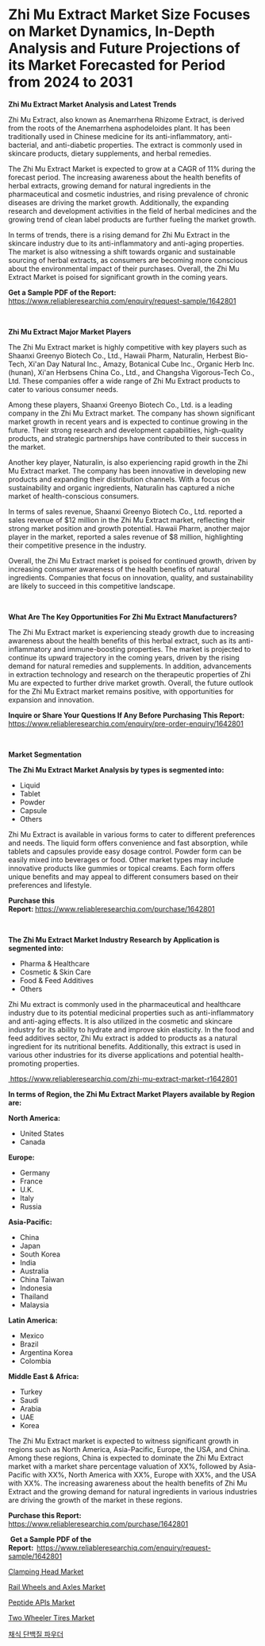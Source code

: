 <p><h1>Zhi Mu Extract Market Size Focuses on Market Dynamics, In-Depth Analysis and Future Projections of its Market Forecasted for Period from 2024 to 2031</h1></p><p><strong>Zhi Mu Extract Market Analysis and Latest Trends</strong></p>
<p><p>Zhi Mu Extract, also known as Anemarrhena Rhizome Extract, is derived from the roots of the Anemarrhena asphodeloides plant. It has been traditionally used in Chinese medicine for its anti-inflammatory, anti-bacterial, and anti-diabetic properties. The extract is commonly used in skincare products, dietary supplements, and herbal remedies.</p><p>The Zhi Mu Extract Market is expected to grow at a CAGR of 11% during the forecast period. The increasing awareness about the health benefits of herbal extracts, growing demand for natural ingredients in the pharmaceutical and cosmetic industries, and rising prevalence of chronic diseases are driving the market growth. Additionally, the expanding research and development activities in the field of herbal medicines and the growing trend of clean label products are further fueling the market growth.</p><p>In terms of trends, there is a rising demand for Zhi Mu Extract in the skincare industry due to its anti-inflammatory and anti-aging properties. The market is also witnessing a shift towards organic and sustainable sourcing of herbal extracts, as consumers are becoming more conscious about the environmental impact of their purchases. Overall, the Zhi Mu Extract Market is poised for significant growth in the coming years.</p></p>
<p><strong>Get a Sample PDF of the Report:&nbsp;</strong> <a href="https://www.reliableresearchiq.com/enquiry/request-sample/1642801">https://www.reliableresearchiq.com/enquiry/request-sample/1642801</a></p>
<p>&nbsp;</p>
<p><strong>Zhi Mu Extract Major Market Players</strong></p>
<p><p>The Zhi Mu Extract market is highly competitive with key players such as Shaanxi Greenyo Biotech Co., Ltd., Hawaii Pharm, Naturalin, Herbest Bio-Tech, Xi'an Day Natural Inc., Amazy, Botanical Cube Inc., Organic Herb Inc. (hunan), Xi'an Herbsens China Co., Ltd., and Changsha Vigorous-Tech Co., Ltd. These companies offer a wide range of Zhi Mu Extract products to cater to various consumer needs.</p><p>Among these players, Shaanxi Greenyo Biotech Co., Ltd. is a leading company in the Zhi Mu Extract market. The company has shown significant market growth in recent years and is expected to continue growing in the future. Their strong research and development capabilities, high-quality products, and strategic partnerships have contributed to their success in the market.</p><p>Another key player, Naturalin, is also experiencing rapid growth in the Zhi Mu Extract market. The company has been innovative in developing new products and expanding their distribution channels. With a focus on sustainability and organic ingredients, Naturalin has captured a niche market of health-conscious consumers.</p><p>In terms of sales revenue, Shaanxi Greenyo Biotech Co., Ltd. reported a sales revenue of $12 million in the Zhi Mu Extract market, reflecting their strong market position and growth potential. Hawaii Pharm, another major player in the market, reported a sales revenue of $8 million, highlighting their competitive presence in the industry.</p><p>Overall, the Zhi Mu Extract market is poised for continued growth, driven by increasing consumer awareness of the health benefits of natural ingredients. Companies that focus on innovation, quality, and sustainability are likely to succeed in this competitive landscape.</p></p>
<p>&nbsp;</p>
<p><strong>What Are The Key Opportunities For Zhi Mu Extract Manufacturers?</strong></p>
<p><p>The Zhi Mu Extract market is experiencing steady growth due to increasing awareness about the health benefits of this herbal extract, such as its anti-inflammatory and immune-boosting properties. The market is projected to continue its upward trajectory in the coming years, driven by the rising demand for natural remedies and supplements. In addition, advancements in extraction technology and research on the therapeutic properties of Zhi Mu are expected to further drive market growth. Overall, the future outlook for the Zhi Mu Extract market remains positive, with opportunities for expansion and innovation.</p></p>
<p><strong>Inquire or Share Your Questions If Any Before Purchasing This Report:</strong> <a href="https://www.reliableresearchiq.com/enquiry/pre-order-enquiry/1642801">https://www.reliableresearchiq.com/enquiry/pre-order-enquiry/1642801</a></p>
<p>&nbsp;</p>
<p><strong>Market Segmentation</strong></p>
<p><strong>The Zhi Mu Extract Market Analysis by types is segmented into:</strong></p>
<p><ul><li>Liquid</li><li>Tablet</li><li>Powder</li><li>Capsule</li><li>Others</li></ul></p>
<p><p>Zhi Mu Extract is available in various forms to cater to different preferences and needs. The liquid form offers convenience and fast absorption, while tablets and capsules provide easy dosage control. Powder form can be easily mixed into beverages or food. Other market types may include innovative products like gummies or topical creams. Each form offers unique benefits and may appeal to different consumers based on their preferences and lifestyle.</p></p>
<p><strong>Purchase this Report:&nbsp;</strong><a href="https://www.reliableresearchiq.com/purchase/1642801">https://www.reliableresearchiq.com/purchase/1642801</a></p>
<p>&nbsp;</p>
<p><strong>The Zhi Mu Extract Market Industry Research by Application is segmented into:</strong></p>
<p><ul><li>Pharma & Healthcare</li><li>Cosmetic & Skin Care</li><li>Food & Feed Additives</li><li>Others</li></ul></p>
<p><p>Zhi Mu extract is commonly used in the pharmaceutical and healthcare industry due to its potential medicinal properties such as anti-inflammatory and anti-aging effects. It is also utilized in the cosmetic and skincare industry for its ability to hydrate and improve skin elasticity. In the food and feed additives sector, Zhi Mu extract is added to products as a natural ingredient for its nutritional benefits. Additionally, this extract is used in various other industries for its diverse applications and potential health-promoting properties.</p></p>
<p><a href="https://www.reliableresearchiq.com/zhi-mu-extract-market-r1642801">&nbsp;https://www.reliableresearchiq.com/zhi-mu-extract-market-r1642801</a></p>
<p><strong>In terms of Region, the Zhi Mu Extract Market Players available by Region are:</strong></p>
<p>
    <p> <strong> North America: </strong>
        <ul>
            <li>United States</li>
            <li>Canada</li>
        </ul>
        </p> 
    <p> <strong> Europe: </strong>
        <ul>
            <li>Germany</li>
            <li>France</li>
            <li>U.K.</li>
            <li>Italy</li>
            <li>Russia</li>
        </ul>
        </p> 
    <p> <strong> Asia-Pacific: </strong>
        <ul>
            <li>China</li>
            <li>Japan</li>
            <li>South Korea</li>
            <li>India</li>
            <li>Australia</li>
            <li>China Taiwan</li>
            <li>Indonesia</li>
            <li>Thailand</li>
            <li>Malaysia</li>
        </ul>
        </p> 
    <p> <strong> Latin America: </strong>
        <ul>
            <li>Mexico</li>
            <li>Brazil</li>
            <li>Argentina Korea</li>
            <li>Colombia</li>
        </ul>
        </p> 
    <p> <strong> Middle East & Africa: </strong>
        <ul>
            <li>Turkey</li>
            <li>Saudi</li>
            <li>Arabia</li>
            <li>UAE</li>
            <li>Korea</li>
        </ul>
    </p>
    </p>
<p><p>The Zhi Mu Extract market is expected to witness significant growth in regions such as North America, Asia-Pacific, Europe, the USA, and China. Among these regions, China is expected to dominate the Zhi Mu Extract market with a market share percentage valuation of XX%, followed by Asia-Pacific with XX%, North America with XX%, Europe with XX%, and the USA with XX%. The increasing awareness about the health benefits of Zhi Mu Extract and the growing demand for natural ingredients in various industries are driving the growth of the market in these regions.</p></p>
<p><strong>Purchase this Report: </strong><a href="https://www.reliableresearchiq.com/purchase/1642801">https://www.reliableresearchiq.com/purchase/1642801</a></p>
<p>&nbsp;<strong>Get a Sample PDF of the Report:&nbsp;&nbsp;</strong><a href="https://www.reliableresearchiq.com/enquiry/request-sample/1642801">https://www.reliableresearchiq.com/enquiry/request-sample/1642801</a></p>
<p><strong></strong></p>
<p><p><a href="https://github.com/khelifsolo/Market-Research-Report-List-1/blob/main/clamping-head-market.md">Clamping Head Market</a></p><p><a href="https://medium.com/@pelloscooterist_44143/rail-wheels-and-axles-market-outlook-complete-industry-analysis-2024-to-2031-fe44d1196cfc">Rail Wheels and Axles Market</a></p><p><a href="https://issuu.com/reportprime-2/docs/peptide-apis-market-size-2030.pptx">Peptide APIs Market</a></p><p><a href="https://medium.com/@garthstehriii/two-wheeler-tires-market-market-segmentation-geographical-regions-and-market-forcast-till-2031-f76b617180bc">Two Wheeler Tires Market</a></p><p><a href="https://github.com/hxzi07639916/Market-Research-Report-List-3/blob/main/57691947028.md">채식 단백질 파우더</a></p></p>
